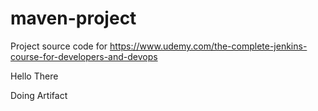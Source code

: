 # maven-project
Project source code for https://www.udemy.com/the-complete-jenkins-course-for-developers-and-devops

Hello There

Doing Artifact

